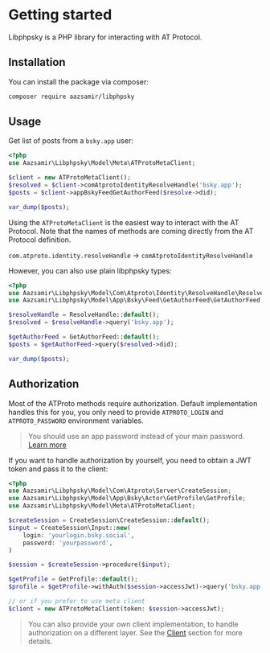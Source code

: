 # Getting started

Libphpsky is a PHP library for interacting with AT Protocol.

## Installation

You can install the package via composer:

```bash
composer require aazsamir/libphpsky
```

## Usage

Get list of posts from a `bsky.app` user:

```php
<?php
use Aazsamir\Libphpsky\Model\Meta\ATProtoMetaClient;

$client = new ATProtoMetaClient();
$resolved = $client->comAtprotoIdentityResolveHandle('bsky.app');
$posts = $client->appBskyFeedGetAuthorFeed($resolve->did);

var_dump($posts);
```

Using the `ATProtoMetaClient` is the easiest way to interact with the AT Protocol. Note that the names of methods are coming directly from the AT Protocol definition.

`com.atproto.identity.resolveHandle` -> `comAtprotoIdentityResolveHandle`

However, you can also use plain libphpsky types:

```php
<?php
use Aazsamir\Libphpsky\Model\Com\Atproto\Identity\ResolveHandle\ResolveHandle;
use Aazsamir\Libphpsky\Model\App\Bsky\Feed\GetAuthorFeed\GetAuthorFeed;

$resolveHandle = ResolveHandle::default();
$resolved = $resolveHandle->query('bsky.app');

$getAuthorFeed = GetAuthorFeed::default();
$posts = $getAuthorFeed->query($resolved->did);

var_dump($posts);
```

## Authorization

Most of the ATProto methods require authorization. Default implementation handles this for you, you only need to provide `ATPROTO_LOGIN` and `ATPROTO_PASSWORD` environment variables.
> You should use an app password instead of your main password. [Learn more](https://atproto.com/specs/xrpc#authentication)

If you want to handle authorization by yourself, you need to obtain a JWT token and pass it to the client:

```php
<?php
use Aazsamir\Libphpsky\Model\Com\Atproto\Server\CreateSession;
use Aazsamir\Libphpsky\Model\App\Bsky\Actor\GetProfile\GetProfile;
use Aazsamir\Libphpsky\Model\Meta\ATProtoMetaClient;

$createSession = CreateSession\CreateSession::default();
$input = CreateSession\Input::new(
    login: 'yourlogin.bsky.social',
    password: 'yourpassword',
)

$session = $createSession->procedure($input);

$getProfile = GetProfile::default();
$profile = $getProfile->withAuth($session->accessJwt)->query('bsky.app');

// or if you prefer to use meta client
$client = new ATProtoMetaClient(token: $session->accessJwt);
```

> You can also provide your own client implementation, to handle authorization on a different layer. See the [Client](client.md) section for more details.